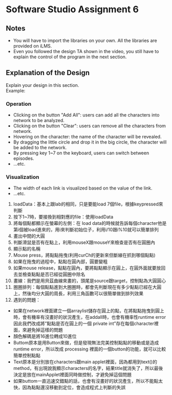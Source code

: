 # Software Studio Assignment 6

## Notes
+ You will have to import the libraries on your own. All the libraries are provided on iLMS.
+ Even you followed the design TA shown in the video, you still have to explain the control of the program in the next section.

## Explanation of the Design
Explain your design in this section.  
Example:
### Operation
+ Clicking on the button "Add All": users can add all the characters into network to be analyzed.
+ Clicking on the button "Clear": users can remove all the characters from network.
+ Hovering on the character: the name of the character will be revealed.
+ By dragging the little circle and drop it in the big circle, the character will be added to the network.
+ By pressing key 1~7 on the keyboard, users can switch between episodes.
+ ...etc.

### Visualization
+ The width of each link is visualized based on the value of the link.
+ ...etc.
1.	loadData：基本上跟lab的相同，只是要能load 7個file，根據keypressed來判斷
2.	按下1~7時，要接換到相對應的file：使用loadData
3.	將每個點都顯示在螢幕的左側：在 load data的時候就告訴每個character他是第i個被load進來的，用i來判斷初始位子，利用i/10跟i%10就可以簡單排列
4.	畫出中間的大圓
5.	判斷滑鼠是否有在點上，利用mouseX跟mouseY來檢查是否有在圓圈內
6.	顯示點的名稱
7.	Mouse press，將點點拖曳(利用curCh的更新來但斷線在抓到哪個點點)
8.	如果在拖曳的過程中，點點在圓內部，圓要變粗
9.	如果mouse release，點點在圓內，要將點點顯示在圓上，在圓外面就要放回去並檢查點點是否已經從圓圈中除名
10.	畫線：我們是用貝茲曲線來畫的，頭尾是source跟target，控制點為大圓圓心
11. 圈圈排列：每個點點進到大圈圈時，都會先判斷現在有多少點點已經在大圓上，然後均分大圓的周長，利用三角函數可以很簡單做到排列效果	
12.	遇到的問題：
+	如果在network裡面建立一個arraylist儲存在圓上的點，在將點點拖曳到圓上時，會有機率有沒畫好的狀況產生，在addall時，也會有機率性runtime error因此我們改成將”點點是否在圓上的一個 private int”存在每個character裡面，來避免掉這樣的問題
+	顏色解碼是將16進位轉成10進位
+	Buttom原本是用Button來做，但是發現無法完美控制點點的移動或是造成runtime error，所以改成 processing 裡面的一個button的功能，就可以比較簡單控制點點
+	Text原本是分別放在characters跟main applet裡面，因為都用到text()的method，有出現說我顯示characters的名字，結果title就消失了，所以最後決定是放在mainApplet裡面同時做控制，才避免掉這個問題
+	如果buttom一直迅速交錯點的話，也會有沒畫好的狀況產生，所以不能點太快，因為點點還沒移動到定位，會造成程式上判斷的失誤

